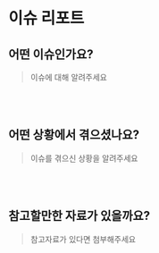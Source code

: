 # 이슈 리포트

## 어떤 이슈인가요?

> 이슈에 대해 알려주세요

<br><br>

## 어떤 상황에서 겪으셨나요?

> 이슈를 겪으신 상황을 알려주세요

<br><br>

## 참고할만한 자료가 있을까요?

> 참고자료가 있다면 첨부해주세요

<br><br>

